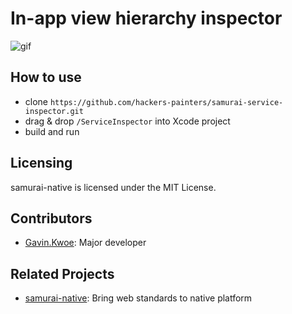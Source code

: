 In-app view hierarchy inspector
===============================

![gif](https://raw.githubusercontent.com/hackers-painters/samurai-service-inspector/master/ServiceSnspector.gif)

## How to use

- clone `https://github.com/hackers-painters/samurai-service-inspector.git`
- drag & drop `/ServiceInspector` into Xcode project
- build and run

## Licensing

samurai-native is licensed under the MIT License.

## Contributors

* [Gavin.Kwoe](https://github.com/gavinkwoe): Major developer

## Related Projects

* [samurai-native](https://github.com/hackers-painters/samurai-native): Bring web standards to native platform
